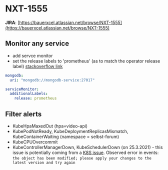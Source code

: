 # NXT-1555

**JIRA**: [https://bauerxcel.atlassian.net/browse/NXT-1555](https://bauerxcel.atlassian.net/browse/NXT-1555)

## Monitor any service

- add servce monitor
- set the release labels to 'prometheus' (as to match the operator release label)
[stackoverflow link](https://stackoverflow.com/questions/52991038/how-to-create-a-servicemonitor-for-prometheus-operator)

```yaml
mongodb:
  uri: "mongodb://mongodb-service:27017"

serviceMonitor:
  additionalLabels:
    release: prometheus
```

## Filter alerts
- KubeHpaMaxedOut (hpa=video-api)
- KubePodNotReady, KubeDeploymentReplicasMismatch, KubeContainerWaiting (namespace = selbst-forum)
- KubeCPUOvercommit
- KubeControllerManagerDown, KubeSchedulerDown (on 25.3.2021) - this issue is potentially coming from a [K8S issue](https://github.com/kubernetes/kubernetes/issues/92928).
Observed error in events: `the object has been modified; please apply your changes to the latest version and try again`
